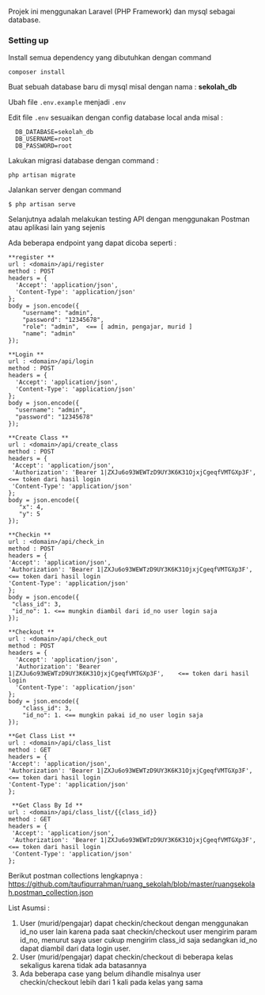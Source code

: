 Projek ini menggunakan Laravel (PHP Framework) dan mysql sebagai database.

### Setting up
Install semua dependency yang dibutuhkan dengan command

```composer install```

Buat sebuah database baru di mysql misal dengan nama : **sekolah_db**

Ubah file ```.env.example``` menjadi ```.env```

Edit file ``` .env ``` sesuaikan dengan config database local anda misal :
```
  DB_DATABASE=sekolah_db
  DB_USERNAME=root
  DB_PASSWORD=root
```

Lakukan migrasi database dengan command :

``` php artisan migrate ```

Jalankan server dengan command 

``` $ php artisan serve ```

Selanjutnya adalah melakukan testing API dengan menggunakan Postman atau aplikasi lain yang sejenis

Ada beberapa endpoint yang dapat dicoba seperti : 

```
**register **
url : <domain>/api/register
method : POST
headers = {
  'Accept': 'application/json',
  'Content-Type': 'application/json'
};
body = json.encode({
    "username": "admin",
    "password": "12345678",
    "role": "admin",  <== [ admin, pengajar, murid ]
    "name": "admin"
});  
```

```
**Login **
url : <domain>/api/login
method : POST
headers = {
  'Accept': 'application/json',
  'Content-Type': 'application/json'
};
body = json.encode({
  "username": "admin",
  "password": "12345678"
});  
  ```
  
 ```
**Create Class **
url : <domain>/api/create_class
method : POST
headers = {
  'Accept': 'application/json',
  'Authorization': 'Bearer 1|ZXJu6o93WEWTzD9UY3K6K31OjxjCgeqfVMTGXp3F',    <== token dari hasil login
  'Content-Type': 'application/json'
};
body = json.encode({
    "x": 4,
    "y": 5
});  
  ``` 
  
   ```
**Checkin **
url : <domain>/api/check_in
method : POST
headers = {
  'Accept': 'application/json',
  'Authorization': 'Bearer 1|ZXJu6o93WEWTzD9UY3K6K31OjxjCgeqfVMTGXp3F',    <== token dari hasil login
  'Content-Type': 'application/json'
};
body = json.encode({
    "class_id": 3,
    "id_no": 1. <== mungkin diambil dari id_no user login saja
});  
  ``` 
  
```
**Checkout **
url : <domain>/api/check_out
method : POST
headers = {
  'Accept': 'application/json',
  'Authorization': 'Bearer 1|ZXJu6o93WEWTzD9UY3K6K31OjxjCgeqfVMTGXp3F',    <== token dari hasil login
  'Content-Type': 'application/json'
};
body = json.encode({
    "class_id": 3,
    "id_no": 1. <== mungkin pakai id_no user login saja 
});  
  ``` 
  
  ``` 
  **Get Class List **
url : <domain>/api/class_list
method : GET
headers = {
  'Accept': 'application/json',
  'Authorization': 'Bearer 1|ZXJu6o93WEWTzD9UY3K6K31OjxjCgeqfVMTGXp3F',    <== token dari hasil login
  'Content-Type': 'application/json'
};

  ``` 
  
 ``` 
  **Get Class By Id **
url : <domain>/api/class_list/{{class_id}}
method : GET
headers = {
  'Accept': 'application/json',
  'Authorization': 'Bearer 1|ZXJu6o93WEWTzD9UY3K6K31OjxjCgeqfVMTGXp3F',    <== token dari hasil login
  'Content-Type': 'application/json'
};

  ``` 
  
  
  Berikut postman collections lengkapnya :
  https://github.com/taufiqurrahman/ruang_sekolah/blob/master/ruangsekolah.postman_collection.json
  
  
  List Asumsi :
1. User (murid/pengajar) dapat checkin/checkout dengan menggunakan id_no user lain karena pada saat checkin/checkout user mengirim param id_no, menurut saya user cukup mengirim class_id saja sedangkan id_no dapat diambil dari data login user.
2. User (murid/pengajar) dapat checkin/checkout di beberapa kelas sekaligus karena tidak ada batasannya
3. Ada beberapa case yang belum dihandle misalnya user checkin/checkout lebih dari 1 kali pada kelas yang sama 
  
  
  
